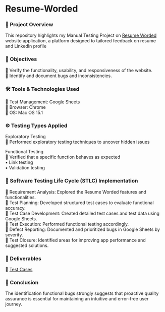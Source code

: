 # Resume-Worded

### 🔎 Project Overview<br>
This repository highlights my Manual Testing Project on [Resume Worded](https://resumeworded.com/) website application, a platform designed to tailored feedback on resume and LinkedIn profile<br>

### 🎯 Objectives<br>
📌 Verify the functionality, usability, and responsiveness of the website.<br>
📌 Identify and document bugs and inconsistencies.<br>

### 🛠 Tools & Technologies Used<br>
📌 Test Management: Google Sheets<br>
📌 Browser: Chrome<br>
📌 OS: Mac OS 15.1<br>

### ⚙️ Testing Types Applied<br>
Exploratory Testing<br>
📌 Performed exploratory testing techniques to uncover hidden issues

Functional Testing<br>
📌 Verified that a specific function behaves as expected<br>
▪️ Link testing<br>
▪️ Validation testing<br>

### 🔄 Software Testing Life Cycle (STLC) Implementation<br>
📌 Requirement Analysis: Explored the Resume Worded features and functionalities.<br>
📌 Test Planning: Developed structured test cases to evaluate functional accuracy.<br>
📌 Test Case Development: Created detailed test cases and test data using Google Sheets.<br>
📌 Test Execution: Performed functional testing accordingly.<br>
📌 Defect Reporting: Documented and prioritized bugs in Google Sheets by severity.<br>
📌 Test Closure: Identified areas for improving app performance and suggested solutions.<br>

### 📄 Deliverables<br>
📌 [Test Cases](https://docs.google.com/spreadsheets/d/1j7iOCcunGPQmul308Six6uVBnBwwk2fVEIRksn_nXoE/edit?usp=sharing)<br>

### 💬 Conclusion<br>
The identification functional bugs strongly suggests that proactive quality assurance is essential for maintaining an intuitive and error-free user journey.<br>
